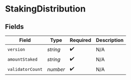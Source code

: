 # StakingDistribution


## Fields

| Field              | Type               | Required           | Description        |
| ------------------ | ------------------ | ------------------ | ------------------ |
| `version`          | *string*           | :heavy_check_mark: | N/A                |
| `amountStaked`     | *string*           | :heavy_check_mark: | N/A                |
| `validatorCount`   | *number*           | :heavy_check_mark: | N/A                |
